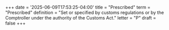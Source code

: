 +++
date = '2025-06-09T17:53:25-04:00'
title = "Prescribed"
term = "Prescribed"
definition = "Set or specified by customs regulations or by the Comptroller under the authority of the Customs Act."
letter = "P"
draft = false
+++
